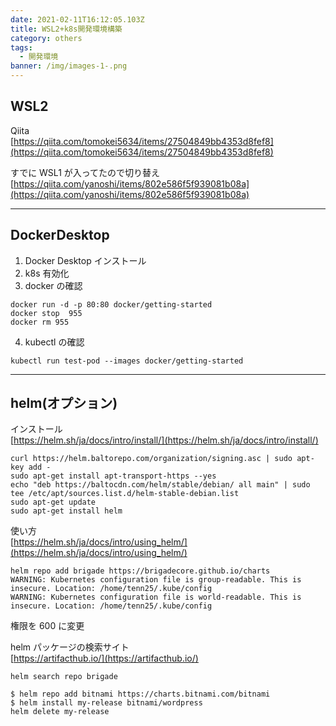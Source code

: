 ```yaml
---
date: 2021-02-11T16:12:05.103Z
title: WSL2+k8s開発環境構築
category: others
tags:
  - 開発環境
banner: /img/images-1-.png
---
```


## WSL2

Qiita  
[https://qiita.com/tomokei5634/items/27504849bb4353d8fef8](https://qiita.com/tomokei5634/items/27504849bb4353d8fef8)

すでに WSL1 が入ってたので切り替え  
[https://qiita.com/yanoshi/items/802e586f5f939081b08a](https://qiita.com/yanoshi/items/802e586f5f939081b08a)

---

## DockerDesktop

1. Docker Desktop インストール
2. k8s 有効化
3. docker の確認

```
docker run -d -p 80:80 docker/getting-started
docker stop  955
docker rm 955
```

4. kubectl の確認

```
kubectl run test-pod --images docker/getting-started
```

---

## helm(オプション)

インストール  
[https://helm.sh/ja/docs/intro/install/](https://helm.sh/ja/docs/intro/install/)

```
curl https://helm.baltorepo.com/organization/signing.asc | sudo apt-key add -
sudo apt-get install apt-transport-https --yes
echo "deb https://baltocdn.com/helm/stable/debian/ all main" | sudo tee /etc/apt/sources.list.d/helm-stable-debian.list
sudo apt-get update
sudo apt-get install helm
```

使い方  
[https://helm.sh/ja/docs/intro/using_helm/](https://helm.sh/ja/docs/intro/using_helm/)

```
helm repo add brigade https://brigadecore.github.io/charts
WARNING: Kubernetes configuration file is group-readable. This is insecure. Location: /home/tenn25/.kube/config
WARNING: Kubernetes configuration file is world-readable. This is insecure. Location: /home/tenn25/.kube/config
```

権限を 600 に変更

helm パッケージの検索サイト  
[https://artifacthub.io/](https://artifacthub.io/)

```
helm search repo brigade
```

```
$ helm repo add bitnami https://charts.bitnami.com/bitnami
$ helm install my-release bitnami/wordpress
helm delete my-release
```
